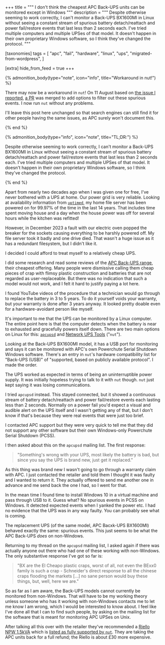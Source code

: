 +++
title = """
I don't think the cheapest APC Back-UPS units can be monitored except in
Windows
"""
description = """
Despite otherwise seeming to work correctly, I can't monitor a Back-UPS
BX1600MI in Linux without seeing a constant stream of spurious battery
detach/reattach and power fail/restore events that last less than 2 seconds
each. I've tried multiple computers and multiple UPSes of that model. It
doesn't happen in their own proprietary Windows software, so I think
they've changed the protocol.
"""

[taxonomies]
tags = [
    "apc",
    "fail",
    "hardware",
    "linux",
    "ups",
    "migrated-from-wordpress",
]

[extra]
hide_from_feed = true
+++

{% admonition_body(type="note", icon="info", title="Workaround in nut!") %}

There may now be a workaround in `nut`! On 11 August based on [the issue I
reported][nut-issue], [a PR][nut-pr] was merged to add options to filter out
these spurious events. I now run `nut` without any problems.

[nut-issue]: https://github.com/networkupstools/nut/issues/2347
[nut-pr]: https://github.com/networkupstools/nut/pull/2565

I'll leave this post here unchanged so that search engines can still find it
for other people having the same issues, as APC surely won't document this.

{% end %}

{% admonition_body(type="info", icon="note", title="TL;DR:") %}

Despite otherwise seeming to work correctly, I can't monitor a Back-UPS
BX1600MI in Linux without seeing a constant stream of spurious battery
detach/reattach and power fail/restore events that last less than 2 seconds
each. I've tried multiple computers and multiple UPSes of that model. It
doesn't happen in their own proprietary Windows software, so I think they've
changed the protocol.

{% end %}

Apart from nearly two decades ago when I was given one for free, I've never
bothered with a UPS at home. Our power grid is very reliable. Looking at
availability information from [`uptimed`][uptimed], my home file server has
been powered on for 99.97% of the time in the last 14 years. That includes
time spent moving house and a day when the house power was off for several
hours while the kitchen was refitted!

[uptimed]: https://github.com/rpodgorny/uptimed

However, in December 2023 a fault with our electric oven popped the breaker
for the sockets causing everything to be harshly powered off. My file server
took it badly and one drive died. That wasn't a huge issue as it has a
redundant filesystem, but I didn't like it.

I decided I could afford to treat myself to a relatively cheap UPS.

I did some research and read some reviews of the [APC Back-UPS
range][apc-back-ups], their cheapest offering. Many people were dismissive
calling them cheap pieces of crap with flimsy plastic construction and
batteries that are not regarded as user-replaceable. But there was no
indication that such a model would not work, and I felt it hard to justify
paying a lot here.

[apc-back-ups]:
  https://www.apc.com/uk/en/product/BX1600MI/apc-backups-1600va-tower-230v-6x-iec-c13-outlets-avr/?%3Frange=61883-backups&selectedNodeId=27590290410

I found YouTube videos of the procedure that a technician would go through to
replace the battery in 3 to 5 years. To do it yourself voids your warranty,
but your warranty is done after 3 years anyway. It looked pretty doable even
for a hardware-avoidant person like myself.

It's important to me that the UPS can be monitored by a Linux computer. The
entire point here is that the computer detects when the battery is near to
exhausted and gracefully powers itself down. There are two main options on
Linux for this: [`apcupsd`][apcupsd] and [Network UPS Tools][nut] ("`nut`").

[apcupsd]: http://www.apcupsd.org/
[nut]: https://networkupstools.org/index.html

Looking at the Back-UPS BX1600MI model, it has a USB port for monitoring and
says it can be monitored with APC's own Powerchute Serial Shutdown Windows
software. There's an entry in `nut`'s hardware compatibility list for
"Back-UPS (USB)" of "supported, based on publicly available protocol". I made
the order.

The UPS worked as expected in terms of being an uninterruptible power supply.
It was initially hopeless trying to talk to it with `nut` though. `nut` just
kept saying it was losing communications.

I tried `apcupsd` instead. This stayed connected, but it showed a continuous
stream of battery detach/reattach and power fail/restore events each lasting
less than 2 seconds. Normally on a power fail you'd expect a visual and
audible alert on the UPS itself and I wasn't getting any of that, but I don't
know if that's because they were real events that were just too brief.

I contacted APC support but they were very quick to tell me that they did not
support any other software but their own Windows-only Powerchute Serial
Shutdown (PCSS).

I then asked about this on the `apcupsd` mailing list. The first response:

> "Something's wrong with your UPS, most likely the battery is bad, but since
> you say the UPS is brand new, just get it replaced."

As this thing was brand new I wasn't going to go through a warranty claim with
APC. I just contacted the retailer and told them I thought it was faulty and I
wanted to return it. They actually offered to send me another one in advance
and me send back the one I had, so I went for that.

In the mean time I found time to install Windows 10 in a virtual machine and
pass through USB to it. Guess what? No spurious events in PCSS on Windows. It
detected expected events when I yanked the power etc. I had no evidence that
the UPS was in any way faulty. You can probably see what is coming.

The replacement UPS (of the same model, APC Bacxk-UPS BX1600MI) behaved
exactly the same: spurious events. This just seems to be what the APC Back-UPS
_does_ on non-Windows.

Returning to my thread on the `apcupsd` mailing list, I asked again if there
was actually anyone out there who had one of these working with non-Windows.
The only substantive response I've got so far is:

> "BX are the El Cheapo plastic craps, worst of all, not even the BExx0 family
> is such a crap - Schneider's direct response to all the chinese craps
> flooding the markets \[…\] no sane person would buy these things, but, well,
> here we are."

So as far as I am aware, the Back-UPS models cannot currently be monitored
from non-Windows. That will have to be my working theory unless someone who
has it working with non-Windows contacts me to let me know I am wrong, which I
would be interested to know about. I feel like I've done all that I can to
find such people, by asking on the mailing list for the software that is meant
for monitoring APC UPSes on Unix.

After talking all this over with the retailer they've recommended a [Riello
NPW 1.5kVA][riello-npw] which is [listed as fully supported by
`nut`][nut-riello]. They are taking the APC units back for a full refund; the
Riello is about £30 more expensive.

[riello-npw]: https://www.riello-ups.co.uk/products/1-ups/63-net-power
[nut-riello]:
  https://networkupstools.org/stable-hcl.html?manufacturer=Riello&model=NPW%20600/800/1000/1500/2000

